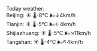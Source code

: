 Today weather:  
Beijing: ☀️   🌡️-8°C 🌬️↓4km/h  
Tianjin: ☀️   🌡️-5°C 🌬️←4km/h  
Shijiazhuang: ☀️   🌡️-5°C 🌬️↘11km/h  
Tangshan: ☀️   🌡️-4°C 🌬️↖4km/h  
